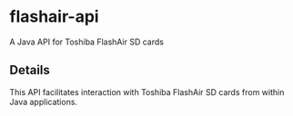 # flashair-api
A Java API for Toshiba FlashAir SD cards

## Details
This API facilitates interaction with Toshiba FlashAir SD cards from within Java applications.

